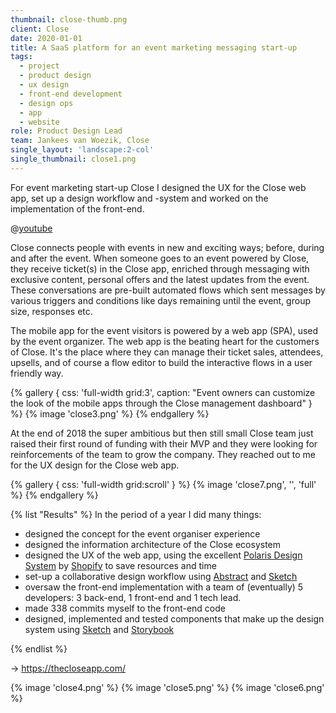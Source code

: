 ```yaml
---
thumbnail: close-thumb.png
client: Close
date: 2020-01-01
title: A SaaS platform for an event marketing messaging start-up
tags:
  - project
  - product design
  - ux design
  - front-end development
  - design ops
  - app
  - website
role: Product Design Lead
team: Jankees van Woezik, Close
single_layout: 'landscape:2-col'
single_thumbnail: close1.png
---
```


For event marketing start-up Close I designed the UX for the Close web app, set up a design workflow and -system and worked on the implementation of the front-end.

@[youtube](https://www.youtube.com/watch?v=254V6LXDePc)

Close connects people with events in new and exciting ways; before, during and after the event. When someone goes to an event powered by Close, they receive ticket(s) in the Close app, enriched through messaging with exclusive content, personal offers and the latest updates from the event. These conversations are pre-built automated flows which sent messages by various triggers and conditions like days remaining until the event, group size, responses etc.

The mobile app for the event visitors is powered by a web app (SPA), used by the event organizer. The web app is the beating heart for the customers of Close. It's the place where they can manage their ticket sales, attendees, upsells, and of course a flow editor to build the interactive flows in a user friendly way.

{% gallery {
  css: 'full-width grid:3',
  caption: "Event owners can customize the look of the mobile apps through the Close management dashboard"
} %}
{% image 'close3.png' %}
{% endgallery %}

At the end of 2018 the super ambitious but then still small Close team just raised their first round of funding with their MVP and they were looking for reinforcements of the team to grow the company. They reached out to me for the UX design for the Close web app.

{% gallery {
  css: 'full-width grid:scroll'
} %}
{% image 'close7.png', '', 'full' %}
{% endgallery %}

{% list "Results" %}
In the period of a year I did many things:

- designed the concept for the event organiser experience
- designed the information architecture of the Close ecosystem
- designed the UX of the web app, using the excellent [Polaris Design System](https://polaris.shopify.com/) by [Shopify](https://shopify.com) to save resources and time
- set-up a collaborative design workflow using [Abstract](https://getabstract.com) and [Sketch](https://sketch.com)
- oversaw the front-end implementation with a team of (eventually) 5 developers: 3 back-end, 1 front-end and 1 tech lead.
- made 338 commits myself to the front-end code
- designed, implemented and tested components that make up the design system using [Sketch](https://sketch.com) and [Storybook](https://storybook.js.org/)

{% endlist %}

&rarr; https://thecloseapp.com/

<div class="block gallery grid:close grid:wide grid:scroll">

{% image 'close4.png' %}
{% image 'close5.png' %}
{% image 'close6.png' %}

</div>
